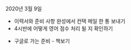 2020년 3월 9일


<!-- - 토익 신청 (4.12) -->
- 이력서와 준비 사항 완성에서 컨택 메일 한 통 보내기
- 4시반에 어떻게 영어 점수 처리 될 지 확인하기
<!-- - 토익 문제 해결 (5시에 가면서 전화해서 환불 어떻게 받고 있는지 확인) -->

<!-- - 5시에 치과 갔다가 진료 받고 서점 가기 -->
- 구글로 가는 준비 - 책보기
<!-- - e음 카드 신청 -->